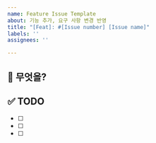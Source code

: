 ```yaml
---
name: Feature Issue Template
about: 기능 추가, 요구 사항 변경 반영
title: "[Feat]: #[Issue number] [Issue name]"
labels: ''
assignees: ''

---
```


## 📢 무엇을?

## ✅ TODO
- [ ] 
- [ ] 
- [ ]
